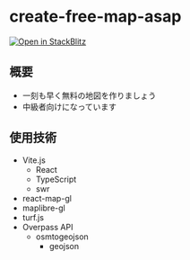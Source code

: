 # create-free-map-asap

<a href="https://stackblitz.com/~/github/yuiseki/create-free-map-asap?file=src%2App.tsx">
  <img
    alt="Open in StackBlitz"
    src="https://developer.stackblitz.com/img/open_in_stackblitz.svg"
  />
</a>

## 概要

- 一刻も早く無料の地図を作りましょう
- 中級者向けになっています

## 使用技術

- Vite.js
  - React
  - TypeScript
  - swr
- react-map-gl
- maplibre-gl
- turf.js
- Overpass API
  - osmtogeojson
    - geojson
